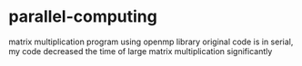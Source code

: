 # parallel-computing

matrix multiplication program using openmp library
original code is in serial, my code decreased the time of large matrix multiplication significantly 
